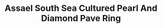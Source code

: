 ---
title: Assael South Sea Cultured Pearl And Diamond Pave Ring
description: |
  Links of Pave Diamonds and an Assael South Sea Cultured Pearl make a true statement.
specs: |
  South Sea Cultured Pearl Ring, 15 - 15.4mm, set in 18K White gold, with 432 Pave set Diamonds, 2.99 ctw.
images:
  - image_path: /uploads/assael-south-sea-cultured-pearl-and-diamond-pave-ring.jpg
_category:
order: 15
tags:
  - rings
---